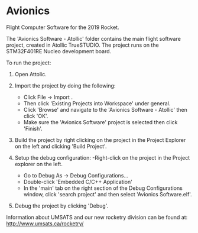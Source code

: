 # Avionics
Flight Computer Software for the 2019 Rocket.

The 'Avionics Software - Atollic' folder contains the main flight software project, created in Atollic TrueSTUDIO.
The project runs on the STM32F401RE Nucleo development board.

To run the project:

  1. Open Attolic.
  
  2. Import the project by doing the following:
      - Click File -> Import .
      - Then click 'Existing Projects into Workspace' under general.
      - Click 'Browse' and navigate to the 'Avionics Software - Atollic' then click 'OK'.
      - Make sure the 'Avionics Software' project is selected then click 'Finish'.

  3. Build the project by right clicking on the project in the Project Explorer on the left and clicking 'Build Project'.    
      
  4. Setup the debug configuration:
      -Right-click on the project in the Project explorer on the left.
      - Go to Debug As -> Debug Configurations...
      - Double-click 'Embedded C/C++  Application'
      - In the 'main' tab on the right section of the Debug Configurations window, click 'search project' and then select 'Avionics Software.elf'.
      
  5. Debug the project by clicking 'Debug'.      
      


Information about UMSATS and our new rocketry division can be found at: http://www.umsats.ca/rocketry/
